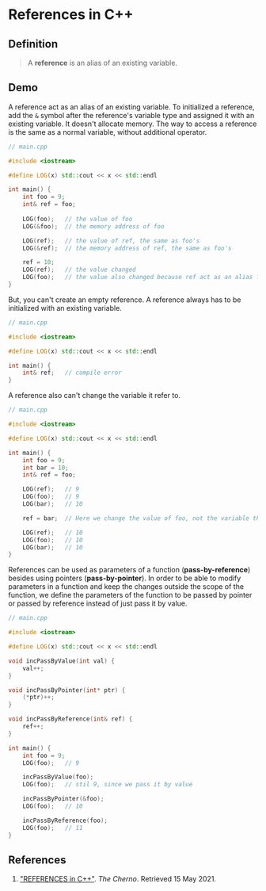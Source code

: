 # References in C++

## Definition
> A **reference** is an alias of an existing variable.

## Demo
A reference act as an alias of an existing variable. To initialized a reference, add the `&` symbol after the reference's variable type and assigned it with an existing variable. It doesn't allocate memory. The way to access a reference is the same as a normal variable, without additional operator.

```c++
// main.cpp

#include <iostream>

#define LOG(x) std::cout << x << std::endl

int main() {
    int foo = 9;
    int& ref = foo;
    
    LOG(foo);   // the value of foo
    LOG(&foo);  // the memory address of foo

    LOG(ref);   // the value of ref, the same as foo's
    LOG(&ref);  // the memory address of ref, the same as foo's

    ref = 10;
    LOG(ref);   // the value changed
    LOG(foo);   // the value also changed because ref act as an alias for foo
}
```

But, you can't create an empty reference. A reference always has to be initialized with an existing variable.

```c++
// main.cpp

#include <iostream>

#define LOG(x) std::cout << x << std::endl

int main() {
    int& ref;   // compile error
}
```

A reference also can't change the variable it refer to.

```c++
// main.cpp

#include <iostream>

#define LOG(x) std::cout << x << std::endl

int main() {
    int foo = 9;
    int bar = 10;
    int& ref = foo;

    LOG(ref);   // 9
    LOG(foo);   // 9
    LOG(bar);   // 10

    ref = bar;  // Here we change the value of foo, not the variable the ref refer

    LOG(ref);   // 10
    LOG(foo);   // 10
    LOG(bar);   // 10
}
```

References can be used as parameters of a function (**pass-by-reference**) besides using pointers (**pass-by-pointer**). In order to be able to modify parameters in a function and keep the changes outside the scope of the function, we define the parameters of the function to be passed by pointer or passed by reference instead of just pass it by value.

```c++
// main.cpp

#include <iostream>

#define LOG(x) std::cout << x << std::endl

void incPassByValue(int val) {
    val++;
}

void incPassByPointer(int* ptr) {
    (*ptr)++;
}

void incPassByReference(int& ref) {
    ref++;
}

int main() {
    int foo = 9;
    LOG(foo);   // 9

    incPassByValue(foo);
    LOG(foo);   // stil 9, since we pass it by value

    incPassByPointer(&foo);
    LOG(foo);   // 10

    incPassByReference(foo);
    LOG(foo);   // 11
}
```

## References
1. ["REFERENCES in C++"](https://youtu.be/IzoFn3dfsPA). *The Cherno*. Retrieved 15 May 2021.
